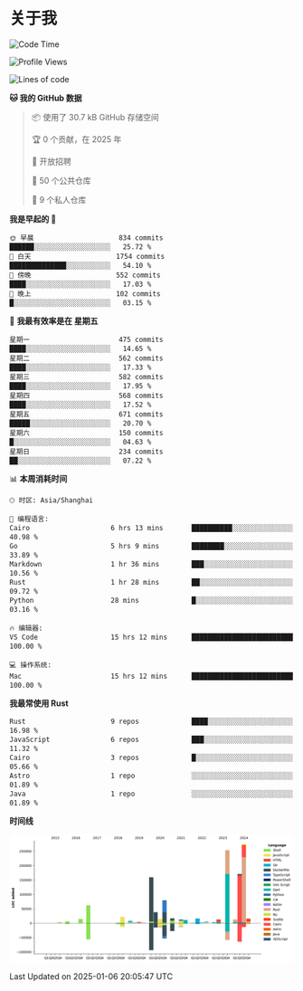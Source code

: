# 关于我

<!--START_SECTION:waka-->
![Code Time](http://img.shields.io/badge/Code%20Time-3%2C392%20hrs%208%20mins-blue)

![Profile Views](http://img.shields.io/badge/%E4%B8%AA%E4%BA%BA%E8%B5%84%E6%96%99%E8%A7%82%E7%9C%8B%E6%AC%A1%E6%95%B0-0-blue)

![Lines of code](https://img.shields.io/badge/%E4%BB%8E%E3%80%8CHello%20World%E3%80%8D%E8%B5%B7%E6%88%91%E5%B7%B2%E7%BB%8F%E5%86%99%E4%BA%86-1.2%20million%20%E8%A1%8C%E4%BB%A3%E7%A0%81-blue)

**🐱 我的 GitHub 数据** 

> 📦  使用了 30.7 kB GitHub 存储空间 
 > 
> 🏆 0 个贡献，在 2025 年
 > 
> 💼 开放招聘
 > 
> 📜 50 个公共仓库 
 > 
> 🔑 9 个私人仓库 
 > 
**我是早起的 🐤** 

```text
🌞 早晨                     834 commits         ██████░░░░░░░░░░░░░░░░░░░   25.72 % 
🌆 白天                     1754 commits        ██████████████░░░░░░░░░░░   54.10 % 
🌃 傍晚                     552 commits         ████░░░░░░░░░░░░░░░░░░░░░   17.03 % 
🌙 晚上                     102 commits         █░░░░░░░░░░░░░░░░░░░░░░░░   03.15 % 
```
📅 **我最有效率是在 星期五** 

```text
星期一                      475 commits         ████░░░░░░░░░░░░░░░░░░░░░   14.65 % 
星期二                      562 commits         ████░░░░░░░░░░░░░░░░░░░░░   17.33 % 
星期三                      582 commits         ████░░░░░░░░░░░░░░░░░░░░░   17.95 % 
星期四                      568 commits         ████░░░░░░░░░░░░░░░░░░░░░   17.52 % 
星期五                      671 commits         █████░░░░░░░░░░░░░░░░░░░░   20.70 % 
星期六                      150 commits         █░░░░░░░░░░░░░░░░░░░░░░░░   04.63 % 
星期日                      234 commits         ██░░░░░░░░░░░░░░░░░░░░░░░   07.22 % 
```


📊 **本周消耗时间** 

```text
🕑︎ 时区: Asia/Shanghai

💬 编程语言: 
Cairo                    6 hrs 13 mins       ██████████░░░░░░░░░░░░░░░   40.98 % 
Go                       5 hrs 9 mins        ████████░░░░░░░░░░░░░░░░░   33.89 % 
Markdown                 1 hr 36 mins        ███░░░░░░░░░░░░░░░░░░░░░░   10.56 % 
Rust                     1 hr 28 mins        ██░░░░░░░░░░░░░░░░░░░░░░░   09.72 % 
Python                   28 mins             █░░░░░░░░░░░░░░░░░░░░░░░░   03.16 % 

🔥 编辑器: 
VS Code                  15 hrs 12 mins      █████████████████████████   100.00 % 

💻 操作系统: 
Mac                      15 hrs 12 mins      █████████████████████████   100.00 % 
```

**我最常使用 Rust** 

```text
Rust                     9 repos             ████░░░░░░░░░░░░░░░░░░░░░   16.98 % 
JavaScript               6 repos             ███░░░░░░░░░░░░░░░░░░░░░░   11.32 % 
Cairo                    3 repos             █░░░░░░░░░░░░░░░░░░░░░░░░   05.66 % 
Astro                    1 repo              ░░░░░░░░░░░░░░░░░░░░░░░░░   01.89 % 
Java                     1 repo              ░░░░░░░░░░░░░░░░░░░░░░░░░   01.89 % 
```



**时间线**

![Lines of Code chart](https://raw.githubusercontent.com/catusax/catusax/master/assets/bar_graph.png)


 Last Updated on 2025-01-06 20:05:47 UTC
<!--END_SECTION:waka-->
